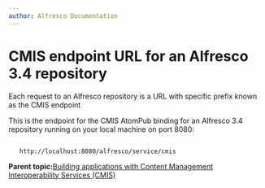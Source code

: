```yaml
---
author: Alfresco Documentation
---
```


# CMIS endpoint URL for an Alfresco 3.4 repository

Each request to an Alfresco repository is a URL with specific prefix known as the CMIS endpoint

This is the endpoint for the CMIS AtomPub binding for an Alfresco 3.4 repository running on your local machine on port 8080:

```

   http://localhost:8080/alfresco/service/cmis
```

**Parent topic:**[Building applications with Content Management Interoperability Services \(CMIS\)](../concepts/cmis-about.md)

